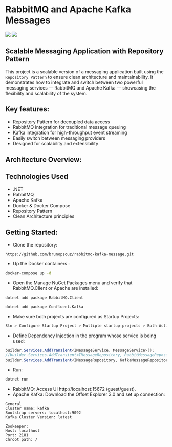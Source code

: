 # RabbitMQ and Apache Kafka Messages
![](https://img.shields.io/badge/-RabbitMQ-333333?style=flat&logo=visual-studio-code&logoColor=007ACC)
![](https://img.shields.io/badge/-Apache%20Kafka-333333?style=flat&logo=visual-studio-code&logoColor=007ACC)
## Scalable Messaging Application with Repository Pattern
This project is a scalable version of a messaging application built using the `Repository Pattern` to ensure clean architecture and maintainability. It demonstrates how to integrate and switch between two powerful messaging services — RabbitMQ and Apache Kafka — showcasing the flexibility and scalability of the system.

## Key features:
- Repository Pattern for decoupled data access
- RabbitMQ integration for traditional message queuing
- Kafka integration for high-throughput event streaming
- Easily switch between messaging providers
- Designed for scalability and extensibility

## Architecture Overview:


## Technologies Used
- .NET 
- RabbitMQ
- Apache Kafka
- Docker & Docker Compose
- Repository Pattern
- Clean Architecture principles

## Getting Started:
- Clone the repository:
```bash
https://github.com/brunopsouz/rabbitmq-kafka-message.git
```
- Up the Docker containers :
```bash
docker-compose up -d
```
- Open the Manage NuGet Packages menu and verify that RabbitMQ.Client or Apache are installed:
```bash
dotnet add package RabbitMQ.Client
```
```
dotnet add package Confluent.Kafka
```
- Make sure both projects are configured as Startup Projects:
```bash
Sln > Configure Startup Project > Multiple startup projects > Both Action: Start
```
- Define Dependency Injection in the program whose service is being used:
```csharp
builder.Services.AddTransient<IMessageService, MessageService>();
//builder.Services.AddTransient<IMessageRepository, RabbitMessageRepository>(); //RabbitMQ Repository
builder.Services.AddTransient<IMessageRepository, KafkaMessageRepository>(); // Kafka Repository
```
- Run:
```bash
dotnet run
```
- RabbitMQ: Access UI http://localhost:15672 (guest/guest).
- Apache Kafka: Download the Offset Explorer 3.0 and set up connection:
```
General
Cluster name: kafka
Bootstrap servers: localhost:9092
Kafka Cluster Version: latest

Zookeeper:
Host: localhost
Port: 2181
Chroot path: /
```
